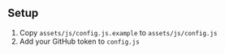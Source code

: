 ## Setup
1. Copy `assets/js/config.js.example` to `assets/js/config.js`
2. Add your GitHub token to `config.js` 